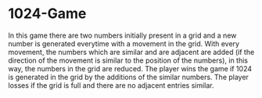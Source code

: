 # 1024-Game
In this game there are two numbers initially present in a grid and a new number is generated everytime with a movement in the grid. 
With every movement, the numbers which are similar and are adjacent are added (if the direction of the movement is similar to the position of the numbers), in this way, the numbers in the grid are reduced. 
The player wins the game if 1024 is generated in the grid by the additions of the similar numbers. 
The player losses if the grid is full and there are no adjacent entries similar.

